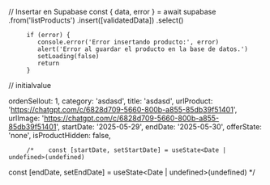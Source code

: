 // Insertar en Supabase
const { data, error } = await supabase
.from('listProducts')
.insert([validatedData])
.select()

         if (error) {
            console.error('Error insertando producto:', error)
            alert('Error al guardar el producto en la base de datos.')
            setLoading(false)
            return
         }

// initialvalue

ordenSellout: 1,
category: 'asdasd',
title: 'asdasd',
urlProduct: 'https://chatgpt.com/c/6828d709-5660-800b-a855-85db39f51401',
urlImage: 'https://chatgpt.com/c/6828d709-5660-800b-a855-85db39f51401',
startDate: '2025-05-29',
endDate: '2025-05-30',
offerState: 'none',
isProductHidden: false,

         /*    const [startDate, setStartDate] = useState<Date | undefined>(undefined)

const [endDate, setEndDate] = useState<Date | undefined>(undefined) \*/
